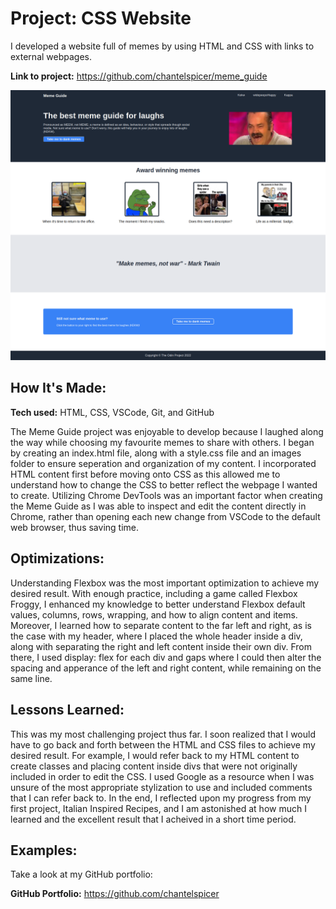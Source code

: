 # Project: CSS Website
I developed a website full of memes by using HTML and CSS with links to external webpages.

**Link to project:** https://github.com/chantelspicer/meme_guide

<img src="./images/final-result.png">

## How It's Made:

**Tech used:** HTML, CSS, VSCode, Git, and GitHub

The Meme Guide project was enjoyable to develop because I laughed along the way while choosing my favourite memes to share with others. I began by creating an index.html file, along with a style.css file and an images folder to ensure seperation and organization of my content. I incorporated HTML content first before moving onto CSS as this allowed me to understand how to change the CSS to better reflect the webpage I wanted to create. Utilizing Chrome DevTools was an important factor when creating the Meme Guide as I was able to inspect and edit the content directly in Chrome, rather than opening each new change from VSCode to the default web browser, thus saving time.

## Optimizations:

Understanding Flexbox was the most important optimization to achieve my desired result. With enough practice, including a game called Flexbox Froggy, I enhanced my knowledge to better understand Flexbox default values, columns, rows, wrapping, and how to align content and items. Moreover, I learned how to separate content to the far left and right, as is the case with my header, where I placed the whole header inside a div, along with separating the right and left content inside their own div. From there, I used display: flex for each div and gaps where I could then alter the spacing and apperance of the left and right content, while remaining on the same line.

## Lessons Learned:

This was my most challenging project thus far. I soon realized that I would have to go back and forth between the HTML and CSS files to achieve my desired result. For example, I would refer back to my HTML content to create classes and placing content inside divs that were not originally included in order to edit the CSS. I used Google as a resource when I was unsure of the most appropriate stylization to use and included comments that I can refer back to. In the end, I reflected upon my progress from my first project, Italian Inspired Recipes, and I am astonished at how much I learned and the excellent result that I acheived in a short time period.

## Examples:
Take a look at my GitHub portfolio:

**GitHub Portfolio:** https://github.com/chantelspicer
